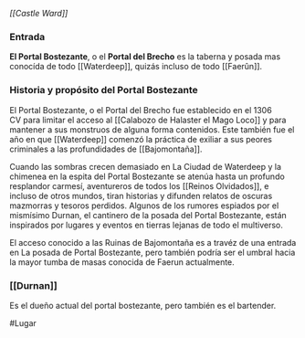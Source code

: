 *[[Castle Ward]]*

### Entrada
**El Portal Bostezante**, o el **Portal del Brecho** es la taberna y posada mas conocída de todo [[Waterdeep]], quizás incluso de todo [[Faerûn]].

### Historia y propósito del Portal Bostezante

El Portal Bostezante, o el Portal del Brecho fue establecido en el 1306 CV para limitar el acceso al [[Calabozo de Halaster el Mago Loco]] y para mantener a sus monstruos de alguna forma contenidos. Este también fue el año en que [[Waterdeep]] comenzó la práctica de exiliar a sus peores criminales a las profundidades de [[Bajomontaña]].

Cuando las sombras crecen demasiado en La Ciudad de Waterdeep y la chimenea en la espita del Portal Bostezante se atenúa hasta un profundo resplandor carmesí, aventureros de todos los [[Reinos Olvidados]], e incluso de otros mundos, tiran historias y difunden relatos de oscuras mazmorras y tesoros perdidos. Algunos de los rumores espiados por el mismísimo Durnan, el cantinero de la posada del Portal Bostezante, están inspirados por lugares y eventos en tierras lejanas de todo el multiverso.

El acceso conocido a las Ruinas de Bajomontaña es a travéz de una entrada en La posada de Portal Bostezante, pero también podría ser el umbral hacia la mayor tumba de masas conocida de Faerun actualmente.

### [[Durnan]]
Es el dueño actual del portal bostezante, pero también es el bartender.


#Lugar